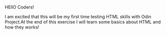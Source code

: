 HEllO Coders!

I am excited that this will be my first time testing HTML skills with Odin Project.At the end of this exercise I will learn 
some basics about HTML and how they works!
